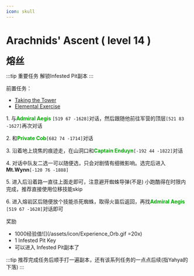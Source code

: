 ```yaml
---
icon: skull
---
```


# Arachnids' Ascent ( level 14 )
<span style="font-size: 25px;">**熔丝**</span>

:::tip 重要任务
解锁Infested Pit副本
:::

前置任务：
+ [Taking the Tower](/quests/lvl1-10/level%208%20-%20taking%20the%20tower.html)
+ [Elemental Exercise](/quests/lvl11-20/level%2011%20-%20elemental%20exercise.html)

<span class="stage-index">1.</span> 与<font color=00AA00>**Admiral Aegis**</font> `[519 67 -1628]`对话，然后跟随他前往军营的顶层`[521 83 -1627]`再次对话

<span class="stage-index">2.</span> 和<font color=00AA00>**Private Cob**</font>`[682 74 -1714]`对话

<span class="stage-index">3.</span> 沿着地上烧焦的痕迹走，在山洞口和<font color=00AA00>**Captain Enduyn**</font>`[-192 44 -1822]`对话

<span class="stage-index">4.</span> 对话中队友二选一可以随便选，只会对剧情有细微影响。选完后进入**Mt.Wynn**`[-120 76 -1888]`

<span class="stage-index">5.</span> 进入后沿着路一直往上面走即可，注意避开蜘蛛导弹(不是)
小跑酷得在时限内完成，推荐直接使用位移技能skip

<span class="stage-index">6.</span> 进入熔岩区后随便放个技能杀死蜘蛛，取得火苗后返回，再找<font color=00AA00>**Admiral Aegis**</font> `[519 67 -1628]`对话即可

奖励
+ 1000经验值![](/assets/icon/Experience_Orb.gif =20x) 
+ 1 Infested Pit Key
+ 可以进入 Infested Pit副本了

:::tip
推荐完成任务后顺手打一遍副本，还有该系列任务的一点点后续(指Yahya的下落)
:::
